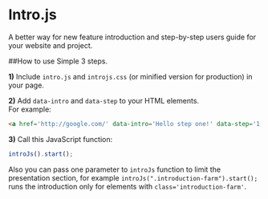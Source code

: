 Intro.js
========

A better way for new feature introduction and step-by-step users guide for your website and project.

##How to use
Simple 3 steps.

**1)** Include `intro.js` and `introjs.css` (or minified version for production) in your page.

**2)** Add `data-intro` and `data-step` to your HTML elements.  
For example: 
```html
<a href='http://google.com/' data-intro='Hello step one!' data-step='1'></a>
````
  
**3)** Call this JavaScript function:
```javascript
introJs().start();
````
 
Also you can pass one parameter to `introJs` function to limit the presentation section, for example `introJs(".introduction-farm").start();` runs the introduction only for elements with `class='introduction-farm'`.
